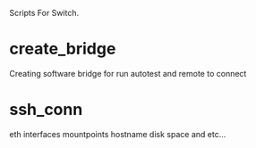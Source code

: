 Scripts For Switch.


# create_bridge
Creating software bridge for run autotest and remote to connect
  

# ssh_conn
eth interfaces
mountpoints
hostname
disk space and etc...
